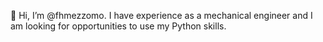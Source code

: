 👋 Hi, I’m @fhmezzomo.
I have experience as a mechanical engineer and I am looking for opportunities to use my Python skills.


<!---
fhmezzomo/fhmezzomo is a ✨ special ✨ repository because its `README.md` (this file) appears on your GitHub profile.
You can click the Preview link to take a look at your changes.
--->
